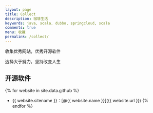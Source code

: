 ```yaml
---
layout: page
title: Collect
description: 咖啡生活
keywords: java, scala, dubbo, springcloud, scala 
comments: true
menu: 收藏
permalink: /collect/
---
```


收集优秀网站，优秀开源软件

选择大于努力，坚持改变人生

## 开源软件

{% for website in site.data.github %}
* {{ website.sitename }}：[@{{ website.name }}]({{ website.url }})
{% endfor %}

<!-- ## Skill Keywords

{% for category in site.data.skills %}
### {{ category.name }}
<div class="btn-inline">
{% for keyword in category.keywords %}
<button class="btn btn-outline" type="button">{{ keyword }}</button>
{% endfor %}
</div>
{% endfor %} -->
